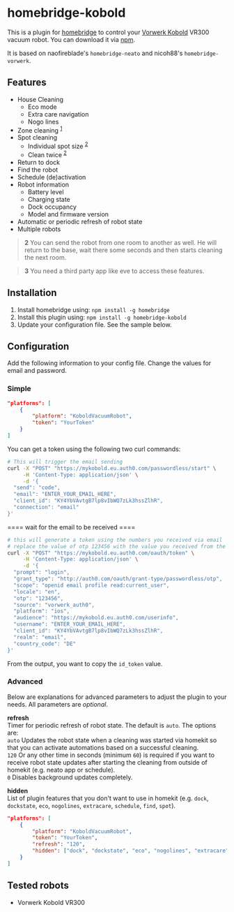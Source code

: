 # homebridge-kobold

This is a plugin for [homebridge](https://github.com/nfarina/homebridge) to control your [Vorwerk Kobold](https://kobold.vorwerk.de/saugroboter/) VR300 vacuum robot. You can download it via [npm](https://www.npmjs.com/package/homebridge-kobold).

It is based on naofireblade's `homebridge-neato` and nicoh88's `homebridge-vorwerk`.

## Features

- House Cleaning
  - Eco mode
  - Extra care navigation
  - Nogo lines
- Zone cleaning <sup>[1](#change-room)</sup>
- Spot cleaning
  - Individual spot size <sup>[2](#eve)</sup>
  - Clean twice <sup>[2](#eve)</sup>
- Return to dock
- Find the robot
- Schedule (de)activation
- Robot information
  - Battery level
  - Charging state
  - Dock occupancy
  - Model and firmware version
- Automatic or periodic refresh of robot state
- Multiple robots

> <b name="change-room">2</b> You can send the robot from one room to another as well. He will return to the base, wait there some seconds and then starts cleaning the next room.

> <b name="eve">3</b> You need a third party app like eve to access these features.



## Installation

1. Install homebridge using: `npm install -g homebridge`
2. Install this plugin using: `npm install -g homebridge-kobold`
3. Update your configuration file. See the sample below.

## Configuration

Add the following information to your config file. Change the values for email and password.

### Simple 

```json
"platforms": [
	{
		"platform": "KoboldVacuumRobot",
		"token": "YourToken"
	}
]
```

You can get a token using the following two curl commands:

```bash
# This will trigger the email sending
curl -X "POST" "https://mykobold.eu.auth0.com/passwordless/start" \
     -H 'Content-Type: application/json' \
     -d '{
  "send": "code",
  "email": "ENTER_YOUR_EMAIL_HERE",
  "client_id": "KY4YbVAvtgB7lp8vIbWQ7zLk3hssZlhR",
  "connection": "email"
}'
```
==== wait for the email to be received ====

```bash
# this will generate a token using the numbers you received via email
# replace the value of otp 123456 with the value you received from the email
curl -X "POST" "https://mykobold.eu.auth0.com/oauth/token" \
     -H 'Content-Type: application/json' \
     -d '{
  "prompt": "login",
  "grant_type": "http://auth0.com/oauth/grant-type/passwordless/otp",
  "scope": "openid email profile read:current_user",
  "locale": "en",
  "otp": "123456",
  "source": "vorwerk_auth0",
  "platform": "ios",
  "audience": "https://mykobold.eu.auth0.com/userinfo",
  "username": "ENTER_YOUR_EMAIL_HERE",
  "client_id": "KY4YbVAvtgB7lp8vIbWQ7zLk3hssZlhR",
  "realm": "email",
  "country_code": "DE"
}'
```

From the output, you want to copy the `id_token` value.

### Advanced

Below are explanations for advanced parameters to adjust the plugin to your needs. All parameters are *optional*.

**refresh**  
Timer for periodic refresh of robot state. The default is `auto`. The options are:  
`auto` Updates the robot state when a cleaning was started via homekit so that you can activate automations based on a successful cleaning.  
`120` Or any other time in seconds (minimum `60`) is required if you want to receive robot state updates after starting the cleaning from outside of homekit (e.g. neato app or schedule).  
`0` Disables background updates completely.

**hidden**  
List of plugin features that you don't want to use in homekit (e.g. `dock`, `dockstate`, `eco`, `nogolines`, `extracare`, `schedule`, `find`, `spot`).

```json
"platforms": [
	{
		"platform": "KoboldVacuumRobot",
		"token": "YourToken",
		"refresh": "120",
		"hidden": ["dock", "dockstate", "eco", "nogolines", "extracare", "schedule", "find", "spot"]
	}
]
```

## Tested robots

- Vorwerk Kobold VR300 
